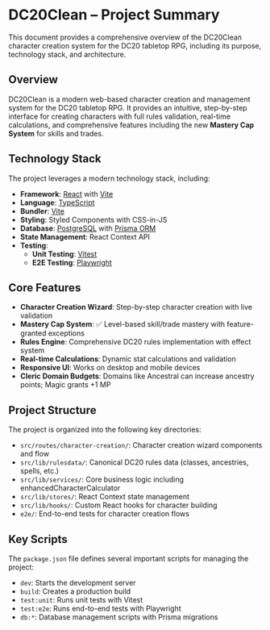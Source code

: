 # DC20Clean – Project Summary

This document provides a comprehensive overview of the DC20Clean character creation system for the DC20 tabletop RPG, including its purpose, technology stack, and architecture.

## Overview

DC20Clean is a modern web-based character creation and management system for the DC20 tabletop RPG. It provides an intuitive, step-by-step interface for creating characters with full rules validation, real-time calculations, and comprehensive features including the new **Mastery Cap System** for skills and trades.

## Technology Stack

The project leverages a modern technology stack, including:

- **Framework**: [React](https://react.dev/) with [Vite](https://vitejs.dev/)
- **Language**: [TypeScript](https://www.typescriptlang.org/)
- **Bundler**: [Vite](https://vitejs.dev/)
- **Styling**: Styled Components with CSS-in-JS
- **Database**: [PostgreSQL](https://www.postgresql.org/) with [Prisma ORM](https://www.prisma.io/)
- **State Management**: React Context API
- **Testing**:
  - **Unit Testing**: [Vitest](https://vitest.dev/)
  - **E2E Testing**: [Playwright](https://playwright.dev/)

## Core Features

- **Character Creation Wizard**: Step-by-step character creation with live validation
- **Mastery Cap System**: ✅ Level-based skill/trade mastery with feature-granted exceptions
- **Rules Engine**: Comprehensive DC20 rules implementation with effect system
- **Real-time Calculations**: Dynamic stat calculations and validation
- **Responsive UI**: Works on desktop and mobile devices
 - **Cleric Domain Budgets**: Domains like Ancestral can increase ancestry points; Magic grants +1 MP

## Project Structure

The project is organized into the following key directories:

- `src/routes/character-creation/`: Character creation wizard components and flow
- `src/lib/rulesdata/`: Canonical DC20 rules data (classes, ancestries, spells, etc.)
- `src/lib/services/`: Core business logic including enhancedCharacterCalculator
- `src/lib/stores/`: React Context state management
- `src/lib/hooks/`: Custom React hooks for character building
- `e2e/`: End-to-end tests for character creation flows

## Key Scripts

The `package.json` file defines several important scripts for managing the project:

- `dev`: Starts the development server
- `build`: Creates a production build
- `test:unit`: Runs unit tests with Vitest
- `test:e2e`: Runs end-to-end tests with Playwright
- `db:*`: Database management scripts with Prisma migrations
